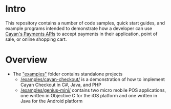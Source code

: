 # Intro

This repository contains a number of code samples, quick start guides, and example programs intended to demonstrate how a developer can use [Cayan's Payments APIs](https://cayan.com/developers/) to accept payments in their application, point of sale, or online shopping cart.

# Overview

* The ["examples"](https://github.com/Cayan-LLC/developer-docs/tree/master/examples) folder contains standalone projects 
  * [/examples/cayan-checkout/](https://github.com/Cayan-LLC/developer-docs/tree/master/examples/ecommerce) is a demonstration of how to implement Cayan Checkout in C#, Java, and PHP
  * [/examples/genius-mini/](https://github.com/Cayan-LLC/developer-docs/tree/master/examples/genius-mini) contains two micro mobile POS applications, one written in Objective C for the iOS platform and one written in Java for the Android platform
